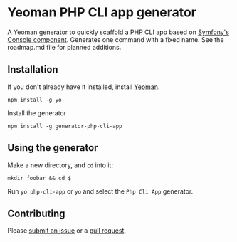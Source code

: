 # Yeoman PHP CLI app generator

A Yeoman generator to quickly scaffold a PHP CLI app based on [Symfony's Console component](http://symfony.com/doc/current/components/console/introduction.html). Generates one command with a fixed name. See the roadmap.md file for planned additions.
 
## Installation

If you don't already have it installed, install [Yeoman](http://yeoman.io).

	npm install -g yo

Install the generator

	npm install -g generator-php-cli-app

## Using the generator

Make a new directory, and `cd` into it:

	mkdir foobar && cd $_

Run `yo php-cli-app` or `yo` and select the `Php Cli App` generator.

## Contributing
Please [submit an issue](https://github.com/gverschuur/generator-php-cli-app/issues) or a [pull request](https://github.com/gverschuur/generator-php-cli-app/pulls).